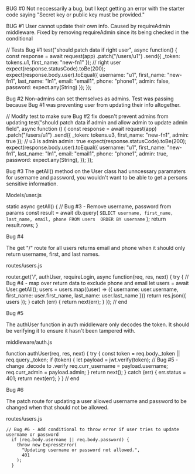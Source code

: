 BUG #0 
Not neccessarily a bug, but I kept getting an error with the starter code saying "Secret key or public key must be provided." 


BUG #1
User cannot update their own info. Caused by requireAdmin middleware. Fixed by removing requireAdmin since its being checked in the conditional

  // Tests Bug #1 
  test("should patch data if right user", async function() {
    const response = await request(app)
      .patch("/users/u1")
      .send({ _token: tokens.u1, first_name: "new-fn1" }); // right user
    expect(response.statusCode).toBe(200);
    expect(response.body.user).toEqual({
      username: "u1",
      first_name: "new-fn1",
      last_name: "ln1",
      email: "email1",
      phone: "phone1",
      admin: false,
      password: expect.any(String)
    });
  });



Bug #2
Non-admins can set themselves as admins. Test was passing because Bug #1 was preventing user from updating their info altogether.

// Modify test to make sure Bug #2 fix doesn't prevent admins from updating
  test("should patch data if admin and allow admin to update admin field", async function () {
    const response = await request(app)
      .patch("/users/u1")
      .send({ _token: tokens.u3, first_name: "new-fn1", admin: true }); // u3 is admin admin: true
    expect(response.statusCode).toBe(200);
    expect(response.body.user).toEqual({
      username: "u1",
      first_name: "new-fn1",
      last_name: "ln1",
      email: "email1",
      phone: "phone1",
      admin: true,
      password: expect.any(String),
    });
  });


Bug #3
The getAll() method on the User class had unncessary paramaters for username and password, you wouldn't want to be able to get a persons sensitive information.

Models/user.js


 static async getAll() {
    // Bug #3 - Remove username, password from params
    const result = await db.query(
      `SELECT username,
                first_name,
                last_name,
                email,
                phone
            FROM users 
            ORDER BY username`
    );
    return result.rows;
  }


Bug #4

The get "/" route for all users returns email and phone when it should only return username, first, and last names.

routes/users.js

router.get('/', authUser, requireLogin, async function(req, res, next) {
  try {
    // Bug #4 - map over return data to exclude phone and email
    let users = await User.getAll();
    users = users.map((user) => ({
      username: user.username,
      first_name: user.first_name,
      last_name: user.last_name
    }))
    return res.json({ users });
  } catch (err) {
    return next(err);
  }
}); // end




Bug #5

The authUser function in auth middleware only decodes the token. It should be verifying it to ensure it hasn't been tampered with.

middleware/auth.js

function authUser(req, res, next) {
  try {
    const token = req.body._token || req.query._token;
    if (token) {
      let payload = jwt.verify(token); // Bug #5 - change .decode to .verify
      req.curr_username = payload.username;
      req.curr_admin = payload.admin;
    }
    return next();
  } catch (err) {
    err.status = 401;
    return next(err);
  }
} // end



Bug #6

The patch route for updating a user allowed username and password to be changed when that should not be allowed.

routes/users.js


    // Bug #6 - Add conditional to throw error if user tries to update username or password
      if (req.body.username || req.body.password) {
        throw new ExpressError(
          "Updating username or password not allowed.",
          401
        );
      }


